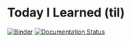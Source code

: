 # Today I Learned (til)

[![Binder](https://mybinder.org/badge_logo.svg)](https://mybinder.org/v2/gh/tkoyama010/notebooks/master)
[![Documentation Status](https://readthedocs.org/projects/tkoyama010-notebooks/badge/?version=latest)](https://tkoyama010-notebooks.readthedocs.io/ja/latest/?badge=latest)
